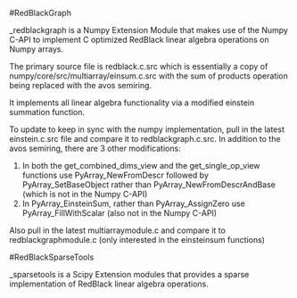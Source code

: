 #RedBlackGraph

_redblackgraph is a Numpy Extension Module that makes use
of the Numpy C-API to implement C optimized RedBlack linear algebra
operations on Numpy arrays. 

The primary source file is redblack.c.src which is
essentially a copy of numpy/core/src/multiarray/einsum.c.src with
the sum of products operation being replaced with the avos semiring.

It implements all linear algebra functionality via a modified
einstein summation function.

To update to keep in sync with the numpy implementation, pull in the latest einstein.c.src file
and compare it to redblackgraph.c.src. In addition to the avos semiring, there are 3 other 
modifications:

1) In both the get_combined_dims_view and the get_single_op_view functions use
PyArray_NewFromDescr followed by PyArray_SetBaseObject rather than PyArray_NewFromDescrAndBase (which 
is not in the Numpy C-API)
2) In PyArray_EinsteinSum, rather than PyArray_AssignZero use PyArray_FillWithScalar (also not
in the Numpy C-API)

Also pull in the latest multiarraymodule.c and compare it to redblackgraphmodule.c (only interested 
in the einsteinsum functions)

#RedBlackSparseTools

_sparsetools is a Scipy Extension modules that provides a sparse implementation
of RedBlack linear algebra operations.